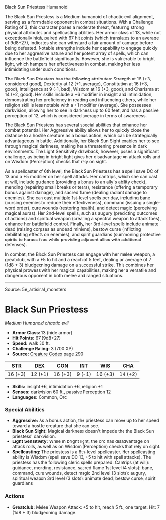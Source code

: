 <MonsterName/>Black Sun Priestess</MonsterName>
<CreatureType/>Humanoid</CreatureType>

<summary>The Black Sun Priestess is a Medium humanoid of chaotic evil alignment, serving as a formidable opponent in combat situations. With a Challenge Rating of 3, this character poses a moderate threat, featuring strong physical attributes and spellcasting abilities. Her armor class of 13, while not exceptionally high, paired with 67 hit points (which translates to an average of 9d8+27), indicates she can withstand a fair amount of damage before being defeated. Notable strengths include her capability to engage quickly due to her aggressive nature and her potent array of spells, which can influence the battlefield significantly. However, she is vulnerable to bright light, which hampers her effectiveness in combat, making her less intimidating under such conditions.</summary>

<detail>

The Black Sun Priestess has the following attributes: Strength at 16 (+3, considered good), Dexterity at 12 (+1, average), Constitution at 16 (+3, good), Intelligence at 9 (-1, bad), Wisdom at 16 (+3, good), and Charisma at 14 (+2, good). Her skills include a +6 modifier in insight and intimidation, demonstrating her proficiency in reading and influencing others, while her religion skill is less notable with a +1 modifier (average). She possesses darkvision, allowing her to see in darkness up to 60 feet, and has a passive perception of 12, which is considered average in terms of awareness.

The Black Sun Priestess has several special abilities that enhance her combat potential. Her Aggressive ability allows her to quickly close the distance to a hostile creature as a bonus action, which can be strategically advantageous in battle. Additionally, her Black Sun Sight enables her to see through magical darkness, making her a threatening presence in dark environments. The Light Sensitivity drawback, however, poses a significant challenge, as being in bright light gives her disadvantage on attack rolls and on Wisdom (Perception) checks that rely on sight.

As a spellcaster of 6th level, the Black Sun Priestess has a spell save DC of 13 and a +5 modifier on her spell attacks. Her cantrips, which she can cast at will, include guidance (providing a bonus to an ally's ability check), mending (repairing small breaks or tears), resistance (offering a temporary bonus against damage), and sacred flame (dealing radiant damage to enemies). She can cast multiple 1st-level spells per day, including bane (cursing enemies to reduce their effectiveness), command (issuing a single-word order), cure wounds (restoring health), and detect magic (perceiving magical auras). Her 2nd-level spells, such as augury (predicting outcomes of actions) and spiritual weapon (creating a spectral weapon to attack foes), enhance her battlefield control. Finally, her 3rd-level spells include animate dead (raising corpses as undead minions), bestow curse (inflicting debilitating effects on enemies), and spirit guardians (summoning protective spirits to harass foes while providing adjacent allies with additional defenses).

In combat, the Black Sun Priestess can engage with her melee weapon, a greatclub, with a +5 to hit and a reach of 5 feet, dealing an average of 7 (1d8 + 3) bludgeoning damage on a successful strike. This combines her physical prowess with her magical capabilities, making her a versatile and dangerous opponent in both melee and ranged situations.</detail>



---

Source: 5e_artisinal_monsters

# Black Sun Priestess

*Medium* *Humanoid* *chaotic evil*

- **Armor Class:** 13 (hide armor)
- **Hit Points:** 67 (9d8+27)
- **Speed:** walk 30 ft.
- **Challenge Rating:** 3 (700 XP)
- **Source:** [Creature Codex](https://koboldpress.com/kpstore/product/creature-codex-for-5th-edition-dnd) page 290

| STR | DEX | CON | INT | WIS | CHA |
| --- | --- | --- | --- | --- | --- |
| 16 (+3) | 12 (+1) | 16 (+3) | 9 (-1) | 16 (+3) | 14 (+2) |

- **Skills:** insight +6, intimidation +6, religion +1
- **Senses:** darkvision 60 ft., passive Perception 12
- **Languages:** Common, Orc

### Special Abilities

- **Aggressive:** As a bonus action, the priestess can move up to her speed toward a hostile creature that she can see.
- **Black Sun Sight:** Magical darkness doesn't impede the the Black Sun priestess' darkvision.
- **Light Sensitivity:** While in bright light, the orc has disadvantage on attack rolls, as well as on Wisdom (Perception) checks that rely on sight.
- **Spellcasting:** The priestess is a 6th-level spellcaster. Her spellcasting ability is Wisdom (spell save DC 13, +5 to hit with spell attacks). The priestess has the following cleric spells prepared:
Cantrips (at will): guidance, mending, resistance, sacred flame
1st level (4 slots): bane, command, cure wounds, detect magic
2nd level (3 slots): augury, spiritual weapon
3rd level (3 slots): animate dead, bestow curse, spirit guardians

### Actions

- **Greatclub:** Melee Weapon Attack: +5 to hit, reach 5 ft., one target. Hit: 7 (1d8 + 3) bludgeoning damage.




